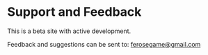 # Support and Feedback

This is a beta site with active development.

Feedback and suggestions can be sent to: ferosegame@gmail.com